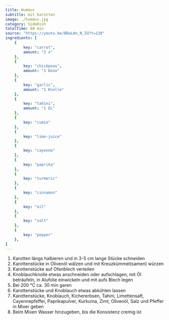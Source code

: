 ```yaml
---
title: Hummus
subtitle: mit Karotten
image: ./hummus.jpg
category: SideDish
totalTime: 60 min
source: "https://youtu.be/BDwLAn_N_ZU?t=138"
ingredients: [
    {
        key: "carrot",
        amount: "2 x"
    },
    {
        key: "chickpeas",
        amount: "1 Dose"
    },
    {
        key: "garlic",
        amount: "1 Knolle"
    },
    {
        key: "tahini",
        amount: "1 EL"
    },
    {
        key: "cumin"
    },
    {
        key: "lime-juice"
    },
    {
        key: "cayenne"
    },
    {
        key: "paprika"
    },
    {
        key: "turmeric"
    },
    {
        key: "cinnamon"
    },
    {
        key: "oil"
    },
    {
        key: "salt"
    },
    {
        key: "pepper"
    },
]
---
```


1. Karotten längs halbieren und in 3-5 cm lange Stücke schneiden
2. Karottenstücke in Olivenöl wälzen und mit Kreuzkümmel(samen) würzen
3. Karottenstücke auf Ofenblech verteilen
4. Knoblauchknolle etwas anschneiden oder aufschlagen, mit Öl beträufeln, in Alufolie einwickeln und mit aufs Blech legen
5. Bei 200 °C ca. 30 min garen
6. Karottenstücke und Knoblauch etwas abkühlen lassen
7. Karottenstücke, Knoblauch, Kichererbsen, Tahini, Limettensaft, Cayennepfeffer, Paprikapulver, Kurkuma, Zimt, Olivenöl, Salz und Pfeffer in Mixer geben
8. Beim Mixen Wasser hinzugeben, bis die Konsistenz cremig ist